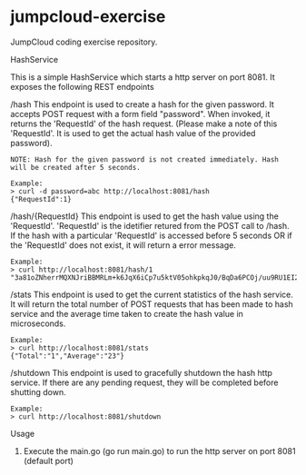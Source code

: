 # jumpcloud-exercise
JumpCloud coding exercise repository.

HashService 

This is a simple HashService which starts a http server on port 8081. 
It exposes the following REST endpoints

/hash
	This endpoint is used to create a hash for the given password. It accepts POST request with a form field "password". When invoked, it returns the 'RequestId' of the hash request. (Please make a note of this 'RequestId'. It is used to get the actual hash value of the provided password).

	NOTE: Hash for the given password is not created immediately. Hash will be created after 5 seconds. 

	Example:
	> curl -d password=abc http://localhost:8081/hash
	{"RequestId":1}


/hash/{RequestId}
	This endpoint is used to get the hash value using the 'RequestId'. 'RequestId' is the idetifier retured from the POST call to /hash. If the hash with a particular 'RequestId' is accessed before 5 seconds OR if the 'RequestId' does not exist, it will return a error message.

	Example:
	> curl http://localhost:8081/hash/1
	"3a81oZNherrMQXNJriBBMRLm+k6JqX6iCp7u5ktV05ohkpkqJ0/BqDa6PCOj/uu9RU1EI2Q86A4qmslPpUyknw=="

/stats
	This endpoint is used to get the current statistics of the hash service. It will return the total number of POST requests that has been made to hash service and the average time taken to create the hash value in microseconds.

	Example:
	> curl http://localhost:8081/stats
	{"Total":"1","Average":"23"}

/shutdown
	This endpoint is used to gracefully shutdown the hash http service. If there are any pending request, they will be completed before shutting down.

	Example:
	> curl http://localhost:8081/shutdown

Usage

1. Execute the main.go (go run main.go) to run the http server on port 8081 (default port)


